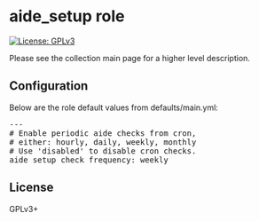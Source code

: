 # aide_setup role

[![License: GPLv3](https://img.shields.io/badge/license-GPLv3-brightgreen.svg)](https://www.gnu.org/licenses/gpl-3.0)

Please see the collection main page for a higher level description.

## Configuration

Below are the role default values from defaults/main.yml:

<pre>
---
# Enable periodic aide checks from cron,
# either: hourly, daily, weekly, monthly
# Use 'disabled' to disable cron checks.
aide_setup_check_frequency: weekly
</pre>

## License

GPLv3+
